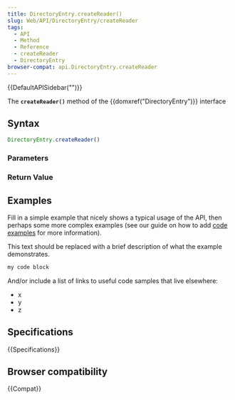 ```yaml
---
title: DirectoryEntry.createReader()
slug: Web/API/DirectoryEntry/createReader
tags:
  - API
  - Method
  - Reference
  - createReader
  - DirectoryEntry
browser-compat: api.DirectoryEntry.createReader
---
```

{{DefaultAPISidebar("")}}

The **`createReader()`** method of the {{domxref("DirectoryEntry")}} interface 

## Syntax

```js
DirectoryEntry.createReader()
```

### Parameters



### Return Value



## Examples

Fill in a simple example that nicely shows a typical usage of the API, then perhaps some more complex examples (see our guide on how to add [code examples](/en-US/docs/MDN/Contribute/Structures/Code_examples) for more information).

This text should be replaced with a brief description of what the example demonstrates.

```js
my code block
```

And/or include a list of links to useful code samples that live elsewhere:

*   x
*   y
*   z

## Specifications

{{Specifications}}

## Browser compatibility

{{Compat}}

